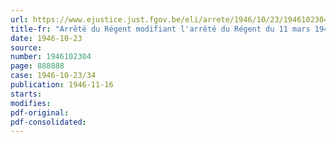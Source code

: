 ```yaml
---
url: https://www.ejustice.just.fgov.be/eli/arrete/1946/10/23/1946102304/justel
title-fr: "Arrêté du Régent modifiant l'arrêté du Régent du 11 mars 1946, autorisant le ministre des travaux publics à imputer certaines dépenses sur le budget du département des dommages de guerre"
date: 1946-10-23
source:
number: 1946102304
page: 888888
case: 1946-10-23/34
publication: 1946-11-16
starts:
modifies:
pdf-original:
pdf-consolidated:
---
```


